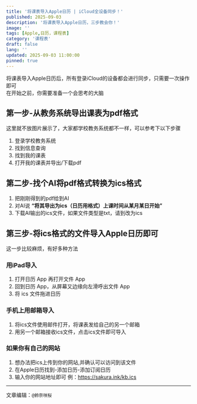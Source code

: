 ```yaml
---
title: '将课表导入Apple日历 | iCloud全设备同步！'
published: 2025-09-03
description: '将课表导入Apple日历，三步教会你！'
image: ''
tags: [Apple,日历，课程表]
category: '课程表'
draft: false 
lang: ''
updated: 2025-09-03 11:00:00
pinned: true
---
```

将课表导入Apple日历后，所有登录iCloud的设备都会进行同步，只需要一次操作即可<br>
在开始之前，你需要准备一个会思考的大脑

## 第一步-从教务系统导出课表为pdf格式

这里就不放图片展示了，大家都学校教务系统都不一样，可以参考下以下步骤

1. 登录学校教务系统
2. 找到信息查询
3. 找到我的课表
4. 打开我的课表并导出/下载pdf

## 第二步-找个AI将pdf格式转换为ics格式

1. 把刚刚得到的pdf给到AI
2. 对AI说 **“将其导出为ics（日历用格式）上课时间从某月某日开始”**
3. 下载AI输出的ics文件，如果文件类型是txt，请到改为ics

## 第三步-将ics格式的文件导入Apple日历即可

这一步比较麻烦，有好多种方法

### 用iPad导入

1. 打开日历 App 再打开文件 App
2. 回到日历 App，从屏幕又边缘向左滑呼出文件 App
3. 将 ics 文件拖进日历

### 手机上用邮箱导入

1. 将ics文件使用邮件打开，将课表发给自己的另一个邮箱
2. 用另一个邮箱接收ics文件，点击ics文件即可导入

### 如果你有自己的网站

1. 想办法把ics上传到你的网站,并确认可以访问到该文件
2. 在Apple日历找到-添加日历-添加订阅日历
3. 输入你的网站地址即可
例：https://sakura.ink/kb.ics

---
文章编辑：`@鈴奈咲桜`